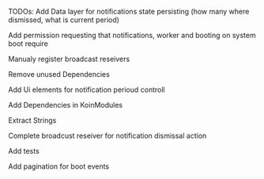 TODOs:
Add Data layer for notifications state persisting (how many where dismissed, what is current period)

Add permission requesting that notifications, worker and booting on system boot require

Manualy register broadcast reseivers

Remove unused Dependencies

Add Ui elements for notification perioud controll

Add Dependencies in KoinModules

Extract Strings

Complete broadcust reseiver for notification dismissal action

Add tests

Add pagination for boot events
